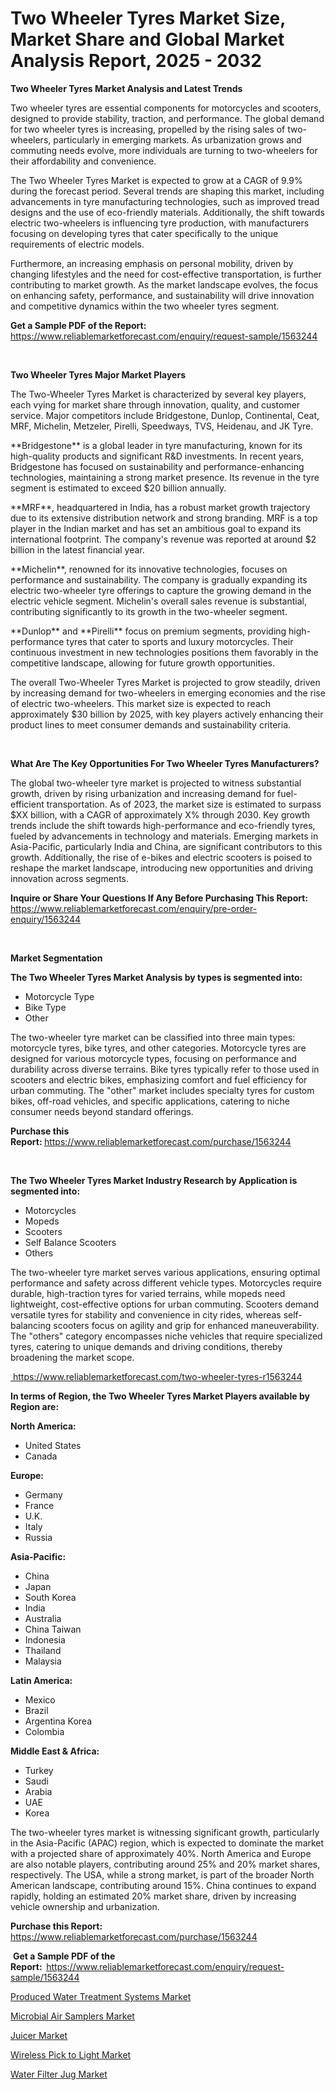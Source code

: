 <p><h1>Two Wheeler Tyres Market Size, Market Share and Global Market Analysis Report, 2025 - 2032</h1></p><p><strong>Two Wheeler Tyres Market Analysis and Latest Trends</strong></p>
<p><p>Two wheeler tyres are essential components for motorcycles and scooters, designed to provide stability, traction, and performance. The global demand for two wheeler tyres is increasing, propelled by the rising sales of two-wheelers, particularly in emerging markets. As urbanization grows and commuting needs evolve, more individuals are turning to two-wheelers for their affordability and convenience. </p><p>The Two Wheeler Tyres Market is expected to grow at a CAGR of 9.9% during the forecast period. Several trends are shaping this market, including advancements in tyre manufacturing technologies, such as improved tread designs and the use of eco-friendly materials. Additionally, the shift towards electric two-wheelers is influencing tyre production, with manufacturers focusing on developing tyres that cater specifically to the unique requirements of electric models. </p><p>Furthermore, an increasing emphasis on personal mobility, driven by changing lifestyles and the need for cost-effective transportation, is further contributing to market growth. As the market landscape evolves, the focus on enhancing safety, performance, and sustainability will drive innovation and competitive dynamics within the two wheeler tyres segment.</p></p>
<p><strong>Get a Sample PDF of the Report:&nbsp;</strong> <a href="https://www.reliablemarketforecast.com/enquiry/request-sample/1563244?utm_campaign=1998&utm_medium=2&utm_source=Github&utm_content=ia&utm_term=11042025&utm_id=two-wheeler-tyres">https://www.reliablemarketforecast.com/enquiry/request-sample/1563244</a></p>
<p>&nbsp;</p>
<p><strong>Two Wheeler Tyres Major Market Players</strong></p>
<p><p>The Two-Wheeler Tyres Market is characterized by several key players, each vying for market share through innovation, quality, and customer service. Major competitors include Bridgestone, Dunlop, Continental, Ceat, MRF, Michelin, Metzeler, Pirelli, Speedways, TVS, Heidenau, and JK Tyre.</p><p>**Bridgestone** is a global leader in tyre manufacturing, known for its high-quality products and significant R&D investments. In recent years, Bridgestone has focused on sustainability and performance-enhancing technologies, maintaining a strong market presence. Its revenue in the tyre segment is estimated to exceed $20 billion annually.</p><p>**MRF**, headquartered in India, has a robust market growth trajectory due to its extensive distribution network and strong branding. MRF is a top player in the Indian market and has set an ambitious goal to expand its international footprint. The company's revenue was reported at around $2 billion in the latest financial year.</p><p>**Michelin**, renowned for its innovative technologies, focuses on performance and sustainability. The company is gradually expanding its electric two-wheeler tyre offerings to capture the growing demand in the electric vehicle segment. Michelin's overall sales revenue is substantial, contributing significantly to its growth in the two-wheeler segment.</p><p>**Dunlop** and **Pirelli** focus on premium segments, providing high-performance tyres that cater to sports and luxury motorcycles. Their continuous investment in new technologies positions them favorably in the competitive landscape, allowing for future growth opportunities.</p><p>The overall Two-Wheeler Tyres Market is projected to grow steadily, driven by increasing demand for two-wheelers in emerging economies and the rise of electric two-wheelers. This market size is expected to reach approximately $30 billion by 2025, with key players actively enhancing their product lines to meet consumer demands and sustainability criteria.</p></p>
<p>&nbsp;</p>
<p><strong>What Are The Key Opportunities For Two Wheeler Tyres Manufacturers?</strong></p>
<p><p>The global two-wheeler tyre market is projected to witness substantial growth, driven by rising urbanization and increasing demand for fuel-efficient transportation. As of 2023, the market size is estimated to surpass $XX billion, with a CAGR of approximately X% through 2030. Key growth trends include the shift towards high-performance and eco-friendly tyres, fueled by advancements in technology and materials. Emerging markets in Asia-Pacific, particularly India and China, are significant contributors to this growth. Additionally, the rise of e-bikes and electric scooters is poised to reshape the market landscape, introducing new opportunities and driving innovation across segments.</p></p>
<p><strong>Inquire or Share Your Questions If Any Before Purchasing This Report:</strong> <a href="https://www.reliablemarketforecast.com/enquiry/pre-order-enquiry/1563244?utm_campaign=1998&utm_medium=2&utm_source=Github&utm_content=ia&utm_term=11042025&utm_id=two-wheeler-tyres">https://www.reliablemarketforecast.com/enquiry/pre-order-enquiry/1563244</a></p>
<p>&nbsp;</p>
<p><strong>Market Segmentation</strong></p>
<p><strong>The Two Wheeler Tyres Market Analysis by types is segmented into:</strong></p>
<p><ul><li>Motorcycle Type</li><li>Bike Type</li><li>Other</li></ul></p>
<p><p>The two-wheeler tyre market can be classified into three main types: motorcycle tyres, bike tyres, and other categories. Motorcycle tyres are designed for various motorcycle types, focusing on performance and durability across diverse terrains. Bike tyres typically refer to those used in scooters and electric bikes, emphasizing comfort and fuel efficiency for urban commuting. The "other" market includes specialty tyres for custom bikes, off-road vehicles, and specific applications, catering to niche consumer needs beyond standard offerings.</p></p>
<p><strong>Purchase this Report:&nbsp;</strong><a href="https://www.reliablemarketforecast.com/purchase/1563244?utm_campaign=1998&utm_medium=2&utm_source=Github&utm_content=ia&utm_term=11042025&utm_id=two-wheeler-tyres">https://www.reliablemarketforecast.com/purchase/1563244</a></p>
<p>&nbsp;</p>
<p><strong>The Two Wheeler Tyres Market Industry Research by Application is segmented into:</strong></p>
<p><ul><li>Motorcycles</li><li>Mopeds</li><li>Scooters</li><li>Self Balance Scooters</li><li>Others</li></ul></p>
<p><p>The two-wheeler tyre market serves various applications, ensuring optimal performance and safety across different vehicle types. Motorcycles require durable, high-traction tyres for varied terrains, while mopeds need lightweight, cost-effective options for urban commuting. Scooters demand versatile tyres for stability and convenience in city rides, whereas self-balancing scooters focus on agility and grip for enhanced maneuverability. The "others" category encompasses niche vehicles that require specialized tyres, catering to unique demands and driving conditions, thereby broadening the market scope.</p></p>
<p><a href="https://www.reliablemarketforecast.com/two-wheeler-tyres-r1563244?utm_campaign=1998&utm_medium=2&utm_source=Github&utm_content=ia&utm_term=11042025&utm_id=two-wheeler-tyres">&nbsp;https://www.reliablemarketforecast.com/two-wheeler-tyres-r1563244</a></p>
<p><strong>In terms of Region, the Two Wheeler Tyres Market Players available by Region are:</strong></p>
<p>
    <p> <strong> North America: </strong>
        <ul>
            <li>United States</li>
            <li>Canada</li>
        </ul>
        </p> 
    <p> <strong> Europe: </strong>
        <ul>
            <li>Germany</li>
            <li>France</li>
            <li>U.K.</li>
            <li>Italy</li>
            <li>Russia</li>
        </ul>
        </p> 
    <p> <strong> Asia-Pacific: </strong>
        <ul>
            <li>China</li>
            <li>Japan</li>
            <li>South Korea</li>
            <li>India</li>
            <li>Australia</li>
            <li>China Taiwan</li>
            <li>Indonesia</li>
            <li>Thailand</li>
            <li>Malaysia</li>
        </ul>
        </p> 
    <p> <strong> Latin America: </strong>
        <ul>
            <li>Mexico</li>
            <li>Brazil</li>
            <li>Argentina Korea</li>
            <li>Colombia</li>
        </ul>
        </p> 
    <p> <strong> Middle East & Africa: </strong>
        <ul>
            <li>Turkey</li>
            <li>Saudi</li>
            <li>Arabia</li>
            <li>UAE</li>
            <li>Korea</li>
        </ul>
    </p>
    </p>
<p><p>The two-wheeler tyres market is witnessing significant growth, particularly in the Asia-Pacific (APAC) region, which is expected to dominate the market with a projected share of approximately 40%. North America and Europe are also notable players, contributing around 25% and 20% market shares, respectively. The USA, while a strong market, is part of the broader North American landscape, contributing around 15%. China continues to expand rapidly, holding an estimated 20% market share, driven by increasing vehicle ownership and urbanization.</p></p>
<p><strong>Purchase this Report: </strong><a href="https://www.reliablemarketforecast.com/purchase/1563244?utm_campaign=1998&utm_medium=2&utm_source=Github&utm_content=ia&utm_term=11042025&utm_id=two-wheeler-tyres">https://www.reliablemarketforecast.com/purchase/1563244</a></p>
<p>&nbsp;<strong>Get a Sample PDF of the Report:&nbsp;&nbsp;</strong><a href="https://www.reliablemarketforecast.com/enquiry/request-sample/1563244?utm_campaign=1998&utm_medium=2&utm_source=Github&utm_content=ia&utm_term=11042025&utm_id=two-wheeler-tyres">https://www.reliablemarketforecast.com/enquiry/request-sample/1563244</a></p>
<p><strong></strong></p>
<p><p><a href="https://github.com/countpapajwp/Market-Research-Report-List-1/blob/main/produced-water-treatment-systems-market.md?utm_campaign=1998&utm_medium=2&utm_source=Github&utm_content=ia&utm_term=11042025&utm_id=two-wheeler-tyres">Produced Water Treatment Systems Market</a></p><p><a href="https://github.com/fallalenoswG/Market-Research-Report-List-1/blob/main/microbial-air-samplers-market.md?utm_campaign=1998&utm_medium=2&utm_source=Github&utm_content=ia&utm_term=11042025&utm_id=two-wheeler-tyres">Microbial Air Samplers Market</a></p><p><a href="https://github.com/wraggfomath/Market-Research-Report-List-1/blob/main/juicer-market.md?utm_campaign=1998&utm_medium=2&utm_source=Github&utm_content=ia&utm_term=11042025&utm_id=two-wheeler-tyres">Juicer Market</a></p><p><a href="https://github.com/gfellcincot4/Market-Research-Report-List-1/blob/main/wireless-pick-to-light-market.md?utm_campaign=1998&utm_medium=2&utm_source=Github&utm_content=ia&utm_term=11042025&utm_id=two-wheeler-tyres">Wireless Pick to Light Market</a></p><p><a href="https://github.com/YashRP12/Market-Research-Report-List-7/blob/main/water-filter-jug-market.md?utm_campaign=1998&utm_medium=2&utm_source=Github&utm_content=ia&utm_term=11042025&utm_id=two-wheeler-tyres">Water Filter Jug Market</a></p></p>